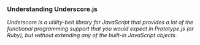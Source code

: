 ### Understanding Underscore.js

*Underscore is a utility-belt library for JavaScript that provides a lot of the functional programming support that you would expect in Prototype.js (or Ruby), but without extending any of the built-in JavaScript objects.*

